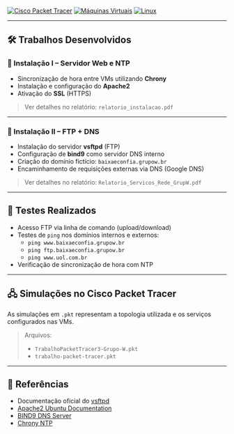 [![Cisco Packet Tracer](https://img.shields.io/badge/Cisco-Packet%20Tracer-1BA0D7?style=for-the-badge&logo=cisco&logoColor=white)]()
[![Máquinas Virtuais](https://img.shields.io/badge/Máquinas%20Virtuais-VirtualBox-blue?style=for-the-badge&logo=virtualbox&logoColor=white)]()
[![Linux](https://img.shields.io/badge/SO-Linux-yellowgreen?style=for-the-badge&logo=linux&logoColor=white)]()

---

## 🛠️ Trabalhos Desenvolvidos

### 📄 Instalação I – Servidor Web e NTP

- Sincronização de hora entre VMs utilizando **Chrony**
- Instalação e configuração do **Apache2**
- Ativação do **SSL** (HTTPS)

> Ver detalhes no relatório: `relatorio_instalacao.pdf`

---

### 📄 Instalação II – FTP + DNS

- Instalação do servidor **vsftpd** (FTP)
- Configuração de **bind9** como servidor DNS interno
- Criação do domínio fictício: `baixaeconfia.grupow.br`
- Encaminhamento de requisições externas via DNS (Google DNS)

> Ver detalhes no relatório: `Relatorio_Servicos_Rede_GrupW.pdf`

---

## 🧪 Testes Realizados

- Acesso FTP via linha de comando (upload/download)
- Testes de `ping` nos domínios internos e externos:
  - `ping www.baixaeconfia.grupow.br`
  - `ping ftp.baixaeconfia.grupow.br`
  - `ping www.uol.com.br`
- Verificação de sincronização de hora com NTP

---

## 🖧 Simulações no Cisco Packet Tracer

As simulações em `.pkt` representam a topologia utilizada e os serviços configurados nas VMs.

> Arquivos:
> - `TrabalhoPacketTracer3-Grupo-W.pkt`
> - `trabalho-packet-tracer.pkt`

---

## 🔗 Referências

- Documentação oficial do [vsftpd](https://security.appspot.com/vsftpd.html)
- [Apache2 Ubuntu Documentation](https://ubuntu.com/server/docs/web-servers-apache)
- [BIND9 DNS Server](https://wiki.debian.org/Bind9)
- [Chrony NTP](https://chrony.tuxfamily.org/)
